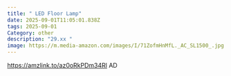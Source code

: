 ```yaml
---
title: " LED Floor Lamp"
date: 2025-09-01T11:05:01.838Z
tags: 2025-09-01
Category: other
description: "29.xx "
image: https://m.media-amazon.com/images/I/71ZofmHnMfL._AC_SL1500_.jpg
---
```

https://amzlink.to/az0oRkPDm34Rl
AD